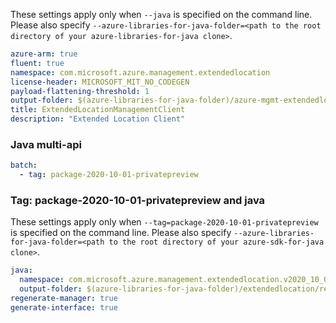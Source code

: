 
These settings apply only when `--java` is specified on the command line.
Please also specify `--azure-libraries-for-java-folder=<path to the root directory of your azure-libraries-for-java clone>`.

``` yaml $(java)
azure-arm: true
fluent: true
namespace: com.microsoft.azure.management.extendedlocation
license-header: MICROSOFT_MIT_NO_CODEGEN
payload-flattening-threshold: 1
output-folder: $(azure-libraries-for-java-folder)/azure-mgmt-extendedlocation
title: ExtendedLocationManagementClient
description: "Extended Location Client"
```

### Java multi-api

``` yaml $(java) && $(multiapi)
batch:
  - tag: package-2020-10-01-privatepreview
```

### Tag: package-2020-10-01-privatepreview and java

These settings apply only when `--tag=package-2020-10-01-privatepreview` is specified on the command line.
Please also specify `--azure-libraries-for-java-folder=<path to the root directory of your azure-sdk-for-java clone>`.

``` yaml $(tag) == 'package-2020-10-01-privatepreview' && $(java) && $(multiapi)
java:
  namespace: com.microsoft.azure.management.extendedlocation.v2020_10_01_privatepreview
  output-folder: $(azure-libraries-for-java-folder)/extendedlocation/resource-manager/v2020_10_01_privatepreview
regenerate-manager: true
generate-interface: true
```